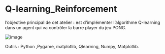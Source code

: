 # Q-learning_Reinforcement

l’objective principal de cet atelier : est d’implémenter l’algorithme Q-learning dans un agent qui va contrôler la barre player du jeu PONG.

![image](https://user-images.githubusercontent.com/101791324/232305121-5e5a87ba-40f9-42b8-bd04-710a193d5070.png)

Outils : Python ,Pygame, matplotlib, Qlearning, Numpy, Matplotlib.
